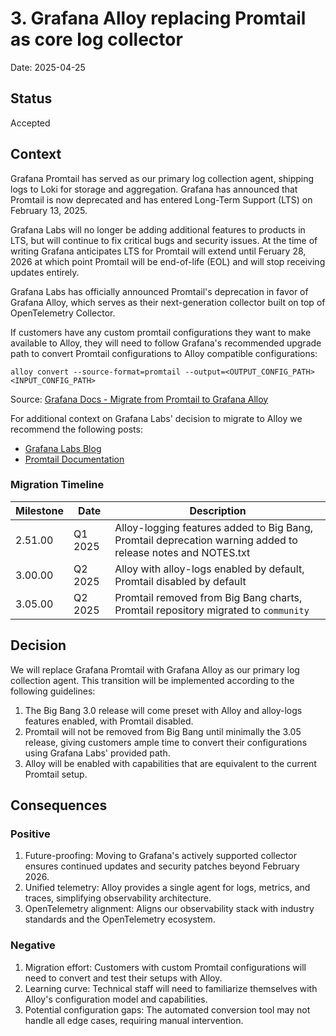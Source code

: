 # 3. Grafana Alloy replacing Promtail as core log collector

Date: 2025-04-25

## Status

Accepted

## Context

Grafana Promtail has served as our primary log collection agent, shipping logs to Loki for storage and aggregation. Grafana has announced that Promtail is now deprecated and has entered Long-Term Support (LTS) on February 13, 2025.

Grafana Labs will no longer be adding additional features to products in LTS, but will continue to fix critical bugs and security issues. At the time of writing Grafana anticipates LTS for Promtail will extend until Feruary 28, 2026 at which point Promtail will be end-of-life (EOL) and will stop receiving updates entirely.

Grafana Labs has officially announced Promtail's deprecation in favor of Grafana Alloy, which serves as their next-generation collector built on top of OpenTelemetry Collector.

If customers have any custom promtail configurations they want to make available to Alloy, they will need to follow Grafana's recommended upgrade path to convert Promtail configurations to Alloy compatible configurations:

`alloy convert --source-format=promtail --output=<OUTPUT_CONFIG_PATH> <INPUT_CONFIG_PATH>`

Source: [Grafana Docs - Migrate from Promtail to Grafana Alloy](https://grafana.com/docs/alloy/latest/set-up/migrate/from-promtail/)

For additional context on Grafana Labs' decision to migrate to Alloy we recommend the following posts:
 - [Grafana Labs Blog](https://grafana.com/blog/2025/02/13/grafana-loki-3.4-standardized-storage-config-sizing-guidance-and-promtail-merging-into-alloy/?camp=blog&cnt=Grafana+Loki+3.4+is+here%21&mdm=social&src=li)
 - [Promtail Documentation](https://grafana.com/docs/loki/latest/send-data/promtail/)


### Migration Timeline

| Milestone | Date | Description |
|-----------|------|-------------|
| 2.51.00 | Q1 2025 | Alloy-logging features added to Big Bang, Promtail deprecation warning added to release notes and NOTES.txt |
| 3.00.00 | Q2 2025 | Alloy with alloy-logs enabled by default, Promtail disabled by default |
| 3.05.00 | Q2 2025 | Promtail removed from Big Bang charts, Promtail repository migrated to `community` | 

## Decision

We will replace Grafana Promtail with Grafana Alloy as our primary log collection agent. This transition will be implemented according to the following guidelines:

1. The Big Bang 3.0 release will come preset with Alloy and alloy-logs features enabled, with Promtail disabled.
2. Promtail will not be removed from Big Bang until minimally the 3.05 release, giving customers ample time to convert their configurations using Grafana Labs' provided path.
3. Alloy will be enabled with capabilities that are equivalent to the current Promtail setup.

## Consequences

### Positive 

1. Future-proofing: Moving to Grafana's actively supported collector ensures continued updates and security patches beyond February 2026.
2. Unified telemetry: Alloy provides a single agent for logs, metrics, and traces, simplifying observability architecture.
3. OpenTelemetry alignment: Aligns our observability stack with industry standards and the OpenTelemetry ecosystem.

### Negative

1. Migration effort: Customers with custom Promtail configurations will need to convert and test their setups with Alloy.
2. Learning curve: Technical staff will need to familiarize themselves with Alloy's configuration model and capabilities.
3. Potential configuration gaps: The automated conversion tool may not handle all edge cases, requiring manual intervention.